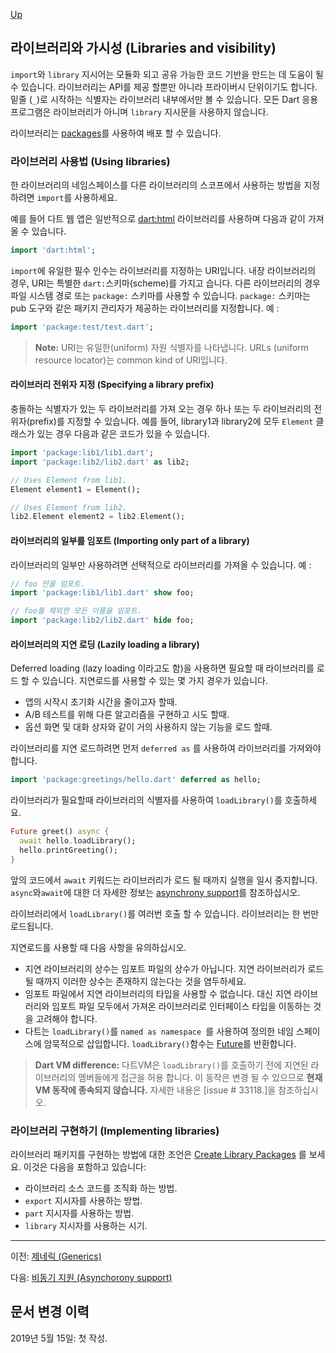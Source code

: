 [Up](./index.md)

##  라이브러리와 가시성 (Libraries and visibility)

`import`와 `library` 지시어는 모듈화 되고 공유 가능한 코드 기반을 만드는 데 도움이 될 수 있습니다. 라이브러리는 API를 제공 할뿐만 아니라 프라이버시 단위이기도 합니다. 밑줄 (`_`)로 시작하는 식별자는 라이브러리 내부에서만 볼 수 있습니다. 모든 Dart 응용 프로그램은 라이브러리가 아니며 `library` 지시문을 사용하지 않습니다.

라이브러리는 [packages](https://dart.dev/guides/packages)를 사용하여 배포 할 수 있습니다.

<p id="using-libraries"/>

###  라이브러리 사용법 (Using libraries)

한 라이브러리의 네임스페이스를 다른 라이브러리의 스코프에서 사용하는 방법을 지정하려면 `import`를 사용하세요.

예를 들어 다트 웹 앱은 일반적으로 [dart:html](https://api.dartlang.org/stable/dart-html) 라이브러리를 사용하며 다음과 같이 가져올 수 있습니다.

```dart
import 'dart:html';
```

`import`에 유일한 필수 인수는 라이브러리를 지정하는 URI입니다. 내장 라이브러리의 경우, URI는 특별한 `dart:`스키마(scheme)를 가지고 습니다. 다른 라이브러리의 경우 파일 시스템 경로 또는 `package:` 스키마를 사용할 수 있습니다.  `package:` 스키마는 pub 도구와 같은 패키지 관리자가 제공하는 라이브러리를 지정합니다. 예 :

```dart
import 'package:test/test.dart';
```

> **Note:** URI는 유일한(uniform) 자원 식별자를 나타냅니다. URLs (uniform resource locator)는 common kind of URI입니다.

<p id="specifying-a-library-prefix"/>

#### 라이브러리 전위자 지정 (Specifying a library prefix)

충돌하는 식별자가 있는 두 라이브러리를 가져 오는 경우 하나 또는 두 라이브러리의 전위자(prefix)를 지정할 수 있습니다. 예를 들어, library1과 library2에 모두 `Element` 클래스가 있는 경우 다음과 같은 코드가 있을 수 있습니다.

```dart
import 'package:lib1/lib1.dart';
import 'package:lib2/lib2.dart' as lib2;

// Uses Element from lib1.
Element element1 = Element();

// Uses Element from lib2.
lib2.Element element2 = lib2.Element();
```

<p id="importing-only-part-of-a-library"/>

#### 라이브러리의 일부를 임포트 (Importing only part of a library)

라이브러리의 일부만 사용하려면 선택적으로 라이브러리를 가져올 수 있습니다. 예 :

```dart
// foo 만을 임포트.
import 'package:lib1/lib1.dart' show foo;

// foo를 제외한 모든 이름을 임포트.
import 'package:lib2/lib2.dart' hide foo;
```

<p id="lazily-loading-a-library"/>

#### 라이브러리의 지연 로딩 (Lazily loading a library)

Deferred loading (lazy loading 이라고도 함)을 사용하면 필요할 때 라이브러리를 로드 할 수 있습니다. 지연로드를 사용할 수 있는 몇 가지 경우가 있습니다.

- 앱의 시작시 초기화 시간을 줄이고자 할때.
- A/B 테스트를 위해 다른 알고리즘을 구현하고 시도 할때.
- 옵션 화면 및 대화 상자와 같이 거의 사용하지 않는 기능을 로드 할때.

라이브러리를 지연 로드하려면 먼저 `deferred as` 를 사용하여 라이브러리를 가져와야 합니다.

```dart
import 'package:greetings/hello.dart' deferred as hello;
```

라이브러리가 필요할때 라이브러리의 식별자를 사용하여 `loadLibrary()`를 호출하세요.

```dart
Future greet() async {
  await hello.loadLibrary();
  hello.printGreeting();
}
```

앞의 코드에서 `await` 키워드는 라이브러리가 로드 될 때까지 실행을 일시 중지합니다. `async`와`await`에 대한 더 자세한 정보는 [asynchrony support](asynchrony_support.md)를 참조하십시오.

라이브러리에서 `loadLibrary()`를 여러번 호출 할 수 있습니다. 라이브러리는 한 번만 로드됩니다.

지연로드를 사용할 때 다음 사항을 유의하십시오.

- 지연 라이브러리의 상수는 임포트 파일의 상수가 아닙니다. 지연 라이브러리가 로드 될 때까지 이러한 상수는 존재하지 않는다는 것을 염두하세요.
- 임포트 파일에서 지연 라이브러리의 타입을 사용할 수 없습니다. 대신 지연 라이브러리와 임포트 파일 모두에서 가져온 라이브러리로 인터페이스 타입을 이동하는 것을 고려해야 합니다.
- 다트는 `loadLibrary()`를 `named as namespace `를 사용하여 정의한 네임 스페이스에 암묵적으로 삽입합니다. `loadLibrary()`함수는 [Future](asynchrony_support.md#handling-future)를 반환합니다.

> **Dart VM difference:** 다트VM은 `loadLibrary()`를 호출하기 전에 지연된 라이브러리의 멤버들에게 접근을 허용 합니다. 이 동작은 변경 될 수 있으므로 **현재 VM 동작에 종속되지 않습니다.** 자세한 내용은 [issue # 33118.]을 참조하십시오.

<p id="implementing-libraries"/>

###  라이브러리 구현하기 (Implementing libraries)

라이브러리 패키지를 구현하는 방법에 대한 조언은 [Create Library Packages](https://dart.dev/guides/libraries/create-library-packages) 를 보세요. 이것은 다음을 포함하고 있습니다:

- 라이브러리 소스 코드를 조직화 하는 방법.
- `export` 지시자를 사용하는 방법.
- `part` 지시자를 사용하는 방법.
- `library` 지시자를 사용하는 시기.

---

이전: [제네릭 (Generics)](./generics.md)

다음: [비동기 지원 (Asynchorony support)](./asynchrony_support.md)

## 문서 변경 이력

2019년 5월 15일: 첫 작성.

